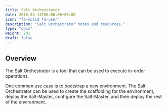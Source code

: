 ```yaml
---
title: Salt Orchestrator
date: 2016-04-14T00:00:00+00:00
icon: "fa-solid fa-user"
description: "Salt Orchestrator notes and resources."
type: "docs"
weight: 201
draft: false
---
```


## Overview

The Salt Orchestrator is a tool that can be used to execute in-order operations.

One common use case is to bootstrap a new environment. The Salt Orchestrator can be used to create the scaffolding for the environment, deploy the Salt-Master, configure the Salt-Master, and then deploy the rest of the environment.
